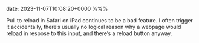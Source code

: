 date: 2023-11-07T10:08:20+0000
%%%

Pull to reload in Safari on iPad continues to be a bad feature. I often trigger it accidentally, there’s usually no logical reason why a webpage would reload in respose to this input, and there’s a reload button anyway.

